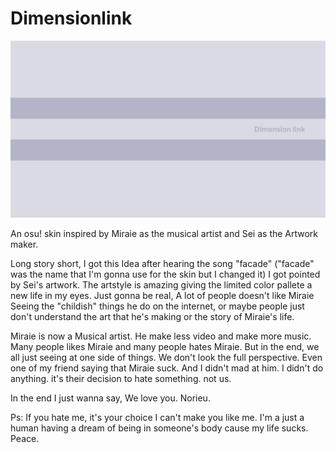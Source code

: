 # Dimensionlink

![alt text](https://raw.githubusercontent.com/Norieq/Dimensionlink/db920f98b379df11fd5534b905f994369546aab1/Title%20image.jpg)

An osu! skin inspired by Miraie as the musical artist and Sei as the Artwork maker.

Long story short, I got this Idea after hearing the song "facade" ("facade" was the name that I'm gonna use for the skin but I changed it) I got pointed by Sei's artwork. The artstyle is amazing giving the limited color pallete a new life in my eyes. Just gonna be real, A lot of people doesn't like Miraie Seeing the "childish" things he do on the internet, or maybe people just don't understand the art that he's making or the story of Miraie's life.

Miraie is now a Musical artist. He make less video and make more music. Many people likes Miraie and many people hates Miraie. But in the end, we all just seeing at one side of things. We don't look the full perspective. Even one of my friend saying that Miraie suck. And I didn't mad at him. I didn't do anything. it's their decision to hate something. not us.

In the end I just wanna say, We love you. Norieu.

Ps: If you hate me, it's your choice I can't make you like me. I'm a just a human having a dream of being in someone's body cause my life sucks. Peace.
